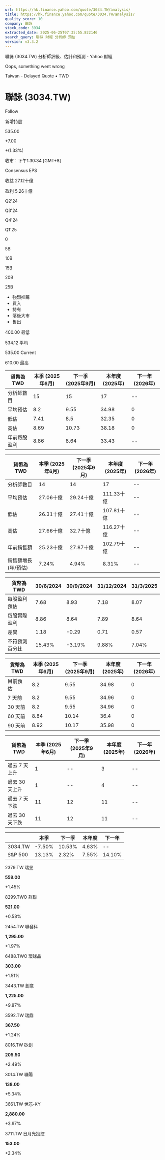 ```yaml
---
url: https://hk.finance.yahoo.com/quote/3034.TW/analysis/
title: https://hk.finance.yahoo.com/quote/3034.TW/analysis/
quality_score: 10
company: 聯詠
stock_code: 3034
extracted_date: 2025-06-25T07:35:55.822146
search_query: 聯詠 財報 分析師 預估
version: v3.3.2
---
```


聯詠 (3034.TW) 分析師評級、估計和預測 - Yahoo 財經


Oops, something went wrong

 

Taiwan - Delayed Quote • TWD 

# 聯詠 (3034.TW)

Follow

 

新增持股

535.00

+7.00

+(1.33%)

收市：下午1:30:34 [GMT+8]

Consensus EPS

收益 27.12十億

盈利 5.26十億

Q2'24

Q3'24

Q4'24

Q1'25

0

5B

10B

15B

20B

25B

* 強烈推薦
* 買入
* 持有
* 落後大市
* 售出

400.00 最低

534.12 平均

535.00 Current

610.00 最高

| 貨幣為TWD | 本季 (2025年6月) | 下一季 (2025年9月) | 本年度 (2025年) | 下一年 (2026年) |
| --- | --- | --- | --- | --- |
| 分析師數目 | 15 | 15 | 17 | -- |
| 平均預估 | 8.2 | 9.55 | 34.98 | 0 |
| 低估 | 7.41 | 8.5 | 32.35 | 0 |
| 高估 | 8.69 | 10.73 | 38.18 | 0 |
| 年前每股盈利 | 8.86 | 8.64 | 33.43 | -- |

| 貨幣為TWD | 本季 (2025年6月) | 下一季 (2025年9月) | 本年度 (2025年) | 下一年 (2026年) |
| --- | --- | --- | --- | --- |
| 分析師數目 | 14 | 14 | 17 | -- |
| 平均預估 | 27.06十億 | 29.24十億 | 111.33十億 | -- |
| 低估 | 26.31十億 | 27.41十億 | 107.81十億 | -- |
| 高估 | 27.66十億 | 32.7十億 | 116.27十億 | -- |
| 年前銷售額 | 25.23十億 | 27.87十億 | 102.79十億 | -- |
| 銷售額增長 (年/預估) | 7.24% | 4.94% | 8.31% | -- |

| 貨幣為TWD | 30/6/2024 | 30/9/2024 | 31/12/2024 | 31/3/2025 |
| --- | --- | --- | --- | --- |
| 每股盈利預估 | 7.68 | 8.93 | 7.18 | 8.07 |
| 每股實際盈利 | 8.86 | 8.64 | 7.89 | 8.64 |
| 差異 | 1.18 | -0.29 | 0.71 | 0.57 |
| 不符預測百分比 | 15.43% | -3.19% | 9.88% | 7.04% |

| 貨幣為TWD | 本季 (2025年6月) | 下一季 (2025年9月) | 本年度 (2025年) | 下一年 (2026年) |
| --- | --- | --- | --- | --- |
| 目前預估 | 8.2 | 9.55 | 34.98 | 0 |
| 7 天前 | 8.2 | 9.55 | 34.96 | 0 |
| 30 天前 | 8.2 | 9.55 | 34.96 | 0 |
| 60 天前 | 8.84 | 10.14 | 36.4 | 0 |
| 90 天前 | 8.92 | 10.17 | 35.98 | 0 |

| 貨幣為TWD | 本季 (2025年6月) | 下一季 (2025年9月) | 本年度 (2025年) | 下一年 (2026年) |
| --- | --- | --- | --- | --- |
| 過去 7 天上升 | 1 | -- | 3 | -- |
| 過去 30 天上升 | 1 | -- | 4 | -- |
| 過去 7 天下跌 | 11 | 12 | 11 | -- |
| 過去 30 天下跌 | 11 | 12 | 11 | -- |

|  | 本季 | 下一季 | 本年度 | 下一年 |
| --- | --- | --- | --- | --- |
| 3034.TW | -7.50% | 10.53% | 4.63% | -- |
| S&P 500 | 13.13% | 2.32% | 7.55% | 14.10% |

2379.TW  瑞昱

**559.00**

+1.45%

8299.TWO  群聯

**521.00**

+0.58%

2454.TW  聯發科

**1,295.00**

+1.97%

6488.TWO  環球晶

**303.00**

+1.51%

3443.TW  創意

**1,225.00**

+9.87%

3592.TW  瑞鼎

**367.50**

+1.24%

8016.TW  矽創

**205.50**

+2.49%

3014.TW  聯陽

**138.00**

+5.34%

3661.TW  世芯-KY

**2,880.00**

+3.97%

3711.TW  日月光投控

**153.00**

+2.34%